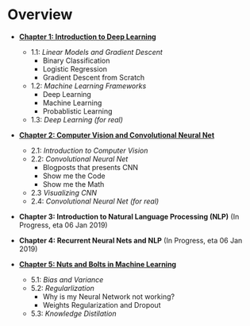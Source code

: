 
# Overview

- [**Chapter 1: Introduction to Deep Learning**](https://github.com/datasciencesg/workshops//master/LearnItYourself/Beginners/Chapter1.md)
  - 1.1: *Linear Models and Gradient Descent*
    - Binary Classification
    - Logistic Regression
    - Gradient Descent from Scratch
  - 1.2: *Machine Learning Frameworks*
    - Deep Learning
    - Machine Learning
    - Probablistic Learning
  - 1.3: *Deep Learning (for real)*

- [**Chapter 2: Computer Vision and Convolutional Neural Net**](https://github.com/datasciencesg/workshops/blob/master/LearnItYourself/Beginners/Chapter1.md)
  - 2.1: *Introduction to Computer Vision*
  - 2.2: *Convolutional Neural Net*
    - Blogposts that presents CNN
    - Show me the Code
    - Show me the Math
  - 2.3 *Visualizing CNN*
  - 2.4: *Convolutional Neural Net (for real)*
  
  
- **Chapter 3: Introduction to Natural Language Processing (NLP)** (In Progress, eta 06 Jan 2019)
 
 
- **Chapter 4: Recurrent Neural Nets and NLP** (In Progress, eta 06 Jan 2019)
 
 
- [**Chapter 5: Nuts and Bolts in Machine Learning**](https://github.com/datasciencesg/workshops/master/LearnItYourself/Beginners/Chapter5.md)
  - 5.1: *Bias and Variance*
  - 5.2: *Regularlization*
    - Why is my Neural Network not working?
    - Weights Regularization and Dropout
  - 5.3: *Knowledge Distilation*
